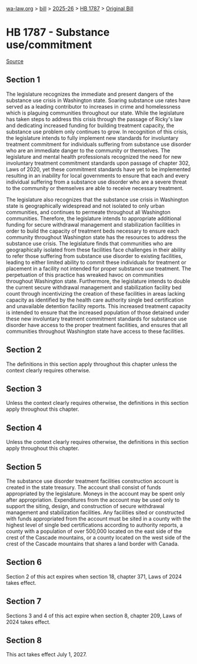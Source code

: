 [wa-law.org](/) > [bill](/bill/) > [2025-26](/bill/2025-26/) > [HB 1787](/bill/2025-26/hb/1787/) > [Original Bill](/bill/2025-26/hb/1787/1/)

# HB 1787 - Substance use/commitment

[Source](http://lawfilesext.leg.wa.gov/biennium/2025-26/Pdf/Bills/House%20Bills/1787.pdf)

## Section 1
The legislature recognizes the immediate and present dangers of the substance use crisis in Washington state. Soaring substance use rates have served as a leading contributor to increases in crime and homelessness which is plaguing communities throughout our state. While the legislature has taken steps to address this crisis through the passage of Ricky's law and dedicating increased funding for building treatment capacity, the substance use problem only continues to grow. In recognition of this crisis, the legislature intends to fully implement new standards for involuntary treatment commitment for individuals suffering from substance use disorder who are an immediate danger to the community or themselves. The legislature and mental health professionals recognized the need for new involuntary treatment commitment standards upon passage of chapter 302, Laws of 2020, yet these commitment standards have yet to be implemented resulting in an inability for local governments to ensure that each and every individual suffering from a substance use disorder who are a severe threat to the community or themselves are able to receive necessary treatment.

The legislature also recognizes that the substance use crisis in Washington state is geographically widespread and not isolated to only urban communities, and continues to permeate throughout all Washington communities. Therefore, the legislature intends to appropriate additional funding for secure withdrawal management and stabilization facilities in order to build the capacity of treatment beds necessary to ensure each community throughout Washington state has the resources to address the substance use crisis. The legislature finds that communities who are geographically isolated from these facilities face challenges in their ability to refer those suffering from substance use disorder to existing facilities, leading to either limited ability to commit these individuals for treatment or placement in a facility not intended for proper substance use treatment. The perpetuation of this practice has wreaked havoc on communities throughout Washington state. Furthermore, the legislature intends to double the current secure withdrawal management and stabilization facility bed count through incentivizing the creation of these facilities in areas lacking capacity as identified by the health care authority single bed certification and unavailable detention facility reports. This increased treatment capacity is intended to ensure that the increased population of those detained under these new involuntary treatment commitment standards for substance use disorder have access to the proper treatment facilities, and ensures that all communities throughout Washington state have access to these facilities.

## Section 2
The definitions in this section apply throughout this chapter unless the context clearly requires otherwise.

## Section 3
Unless the context clearly requires otherwise, the definitions in this section apply throughout this chapter.

## Section 4
Unless the context clearly requires otherwise, the definitions in this section apply throughout this chapter.

## Section 5
The substance use disorder treatment facilities construction account is created in the state treasury. The account shall consist of funds appropriated by the legislature. Moneys in the account may be spent only after appropriation. Expenditures from the account may be used only to support the siting, design, and construction of secure withdrawal management and stabilization facilities. Any facilities sited or constructed with funds appropriated from the account must be sited in a county with the highest level of single bed certifications according to authority reports, a county with a population of over 500,000 located on the east side of the crest of the Cascade mountains, or a county located on the west side of the crest of the Cascade mountains that shares a land border with Canada.

## Section 6
Section 2 of this act expires when section 18, chapter 371, Laws of 2024 takes effect.

## Section 7
Sections 3 and 4 of this act expire when section 8, chapter 209, Laws of 2024 takes effect.

## Section 8
This act takes effect July 1, 2027.
